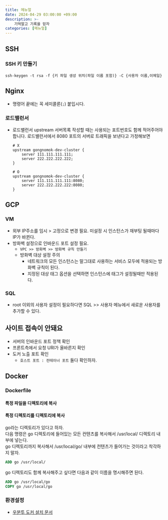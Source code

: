 ```yaml
---
title: 메뉴얼
date: 2024-04-29 03:00:00 +09:00
description: >-
    기억말고 기록을 믿자
categories: [메뉴얼]
---
```


## SSH
### SSH 키 만들기
```
ssh-keygen -t rsa -f {키 파일 생성 위치(파일 이름 포함)} -C {사용자 이름,이메일}
```

## Nginx
- 명령어 끝에는 꼭 세미콜론(`;`) 붙입시다.

### 로드밸런서
- 로드밸런서 upstream 서버목록 작성할 때는 사용되는 포트번호도 함께 적어주어야합니다. 로드밸런서에서 8080 포트의 서버로 트래픽을 보낸다고 가정해보면
    ```
    # X
    upstream gongnomok-dev-cluster {
        server 111.111.111.111; 
        server 222.222.222.222; 
    }

    # O
    upstream gongnomok-dev-cluster {
        server 111.111.111.111:8080;
        server 222.222.222.222:8080;
    }
    ```

## GCP
### VM
- 외부 IP주소를 임시 > 고정으로 변경 필요. 미설정 시 인스턴스가 재부팅 될때마다 IP가 바뀐다.
- 방화벽 설정으로 인바운드 포트 설정 필요.
    - `VPC >> 방화벽 >> 방화벽 규칙 만들기`
    - 방화벽 대상 설정 주의
        - 네트워크의 모든 인스턴스는 말그대로 사용하는 서비스 모두에 적용되는 방화벽 규칙이 된다.
        - 지정된 대상 태그 옵션을 선택하면 인스턴스에 태그가 설정될때만 적용된다.

### SQL
- root 이외의 사용자 설정이 필요하다면 SQL >> 사용자 메뉴에서 새로운 사용자를 추가할 수 있다.

## 사이트 접속이 안돼요
- 서버의 인바운드 포트 정책 확인
- 프론트측에서 요청 URI가 올바른지 확인
- 도커 노출 포트 확인
    - `호스트 포트 : 컨테이너 포트` 둘다 확인하자.

## Docker

### Dockerfile
#### 특정 파일을 디렉토리에 복사

#### 특정 디렉토리를 디렉토리에 복사
go라는 디렉토리가 있다고 하자.<br>
다음 명령은 go 디렉토리에 들어있는 모든 컨텐츠를 복사해서 /usr/local/ 디렉토리 내부에 넣는다.<br>
go 디렉토리까지 복사해서 /usr/local/go/ 내부에 컨텐츠가 들어가는 것이라고 착각하지 말자.
```dockerfile
ADD go /usr/local/
```

go 디렉토리도 함께 복사해주고 싶다면 다음과 같이 이름을 명시해주면 된다.
```dockerfile
ADD go /usr/local/go
COPY go /usr/local/go
```

### 환경설정
- [우분투 도커 설치 문서](https://docs.docker.com/engine/install/ubuntu/)
